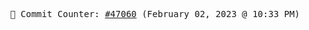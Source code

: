 <p align="center">
    <samp>
        📮 Commit Counter: <a href="https://github.com/Javascript-void0/Javascript-void0/commits/main">#47060</a> (February 02, 2023 @ 10:33 PM)
    </samp>
</p>